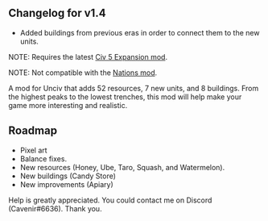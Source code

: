 ## Changelog for v1.4
- Added buildings from previous eras in order to connect them to the new units.

NOTE: Requires the latest [Civ 5 Expansion mod](https://cdn.discordapp.com/attachments/718432409816662118/718474451200638976/Civ5ExpansionModv3.1.zip).

NOTE: Not compatible with the [Nations mod](https://cdn.discordapp.com/attachments/664739473367760908/716587450323173416/Nations.zip).

A mod for Unciv that adds 52 resources, 7 new units, and 8 buildings. From the highest peaks to the lowest trenches, this mod will help make your game more interesting and realistic.

## Roadmap
- Pixel art
- Balance fixes.
- New resources (Honey, Ube, Taro, Squash, and Watermelon).
- New buildings (Candy Store)
- New improvements (Apiary)

Help is greatly appreciated. You could contact me on Discord (Cavenir#6636). Thank you.
